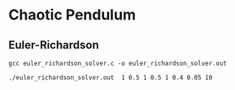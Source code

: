 # Chaotic Pendulum


## Euler-Richardson

```
gcc euler_richardson_solver.c -o euler_richardson_solver.out 
```

```
./euler_richardson_solver.out  1 0.5 1 0.5 1 0.4 0.05 10
```

